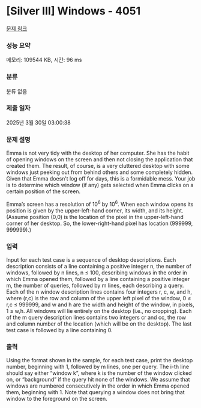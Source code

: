# [Silver III] Windows - 4051 

[문제 링크](https://www.acmicpc.net/problem/4051) 

### 성능 요약

메모리: 109544 KB, 시간: 96 ms

### 분류

분류 없음

### 제출 일자

2025년 3월 30일 03:00:38

### 문제 설명

<p>Emma is not very tidy with the desktop of her computer. She has the habit of opening windows on the screen and then not closing the application that created them. The result, of course, is a very cluttered desktop with some windows just peeking out from behind others and some completely hidden. Given that Emma doesn’t log off for days, this is a formidable mess. Your job is to determine which window (if any) gets selected when Emma clicks on a certain position of the screen.</p>

<p>Emma’s screen has a resolution of 10<sup>6</sup> by 10<sup>6</sup>. When each window opens its position is given by the upper-left-hand corner, its width, and its height. (Assume position (0,0) is the location of the pixel in the upper-left-hand corner of her desktop. So, the lower-right-hand pixel has location (999999, 999999).)</p>

### 입력 

 <p>Input for each test case is a sequence of desktop descriptions. Each description consists of a line containing a positive integer n, the number of windows, followed by n lines, n ≤ 100, describing windows in the order in which Emma opened them, followed by a line containing a positive integer m, the number of queries, followed by m lines, each describing a query. Each of the n window description lines contains four integers r, c, w, and h, where (r,c) is the row and column of the upper left pixel of the window, 0 ≤ r,c ≤ 999999, and w and h are the width and height of the window, in pixels, 1 ≤ w,h. All windows will lie entirely on the desktop (i.e., no cropping). Each of the m query description lines contains two integers cr and cc, the row and column number of the location (which will be on the desktop). The last test case is followed by a line containing 0.</p>

### 출력 

 <p>Using the format shown in the sample, for each test case, print the desktop number, beginning with 1, followed by m lines, one per query. The i-th line should say either “window k”, where k is the number of the window clicked on, or “background” if the query hit none of the windows. We assume that windows are numbered consecutively in the order in which Emma opened them, beginning with 1. Note that querying a window does not bring that window to the foreground on the screen.</p>

